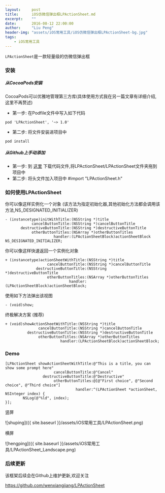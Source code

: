 ```yaml
---
layout:     post
title:      iOS仿微信弹出框LPActionSheet.md
excerpt:    ""
date:       2016-08-12 22:00:00
author:     "Liu Peng"
header-img: "assets/iOS常用工具/iOS仿微信弹出框LPActionSheet-bg.jpg"
tags:
    - iOS常用工具
---
```


`LPActionSheet`是一款轻量级的仿微信弹出框

### 安装

##### 从CocoaPods安装

CocoaPods可以优雅地管理第三方库(具体使用方式我在另一篇文章有详细介绍,这里不再赘述)

- 第一步: 在Podfile文件中写入如下代码

```objc
pod 'LPActionSheet', '~> 1.0'
```

- 第二步: 将文件安装进项目中

```objc
pod install
```

##### 从Github上手动添加

- 第一步: 到 [这里](https://github.com/wenxiangjiang/LPActionSheet) 下载代码文件,将LPActionSheet/LPActionSheet文件夹拖到项目中
- 第二步: 将头文件加入项目中 #import "LPActionSheet.h"

### 如何使用LPActionSheet

你可以像这样实例化一个对象 (该方法为指定初始化器,其他初始化方法都会调用该方法,NS_DESIGNATED_INITIALIZER)
```objc
- (instancetype)initWithTitle:(NSString *)title
            cancelButtonTitle:(NSString *)cancelButtonTitle
       destructiveButtonTitle:(NSString *)destructiveButtonTitle
            otherButtonTitles:(NSArray *)otherButtonTitles
                      handler:(LPActionSheetBlock)actionSheetBlock NS_DESIGNATED_INITIALIZER;
```

你可以像这样快速返回一个实例化对象

```objc
+ (instancetype)actionSheetWithTitle:(NSString *)title
                   cancelButtonTitle:(NSString *)cancelButtonTitle
              destructiveButtonTitle:(NSString *)destructiveButtonTitle
                   otherButtonTitles:(NSArray *)otherButtonTitles
                             handler:(LPActionSheetBlock)actionSheetBlock;
```

使用如下方法弹出该视图

```objc
- (void)show;
```

终极解决方案 (推荐)

```objc
+ (void)showActionSheetWithTitle:(NSString *)title
               cancelButtonTitle:(NSString *)cancelButtonTitle
          destructiveButtonTitle:(NSString *)destructiveButtonTitle
               otherButtonTitles:(NSArray *)otherButtonTitles
                         handler:(LPActionSheetBlock)actionSheetBlock;
```

### Demo

```objc
[LPActionSheet showActionSheetWithTitle:@"This is a title, you can show some prompt here"
                      cancelButtonTitle:@"Cancel"
                 destructiveButtonTitle:@"Destructive"
                      otherButtonTitles:@[@"First choice", @"Second choice", @"Third choice"]
                                handler:^(LPActionSheet *actionSheet, NSInteger index) {
        NSLog(@"%ld", index);
}];
```

竖屏

![shuping]({{ site.baseurl }}/assets/iOS常用工具/LPActionSheet.png)

横屏

![hengping]({{ site.baseurl }}/assets/iOS常用工具/LPActionSheet_Landscape.png)

### 后续更新

该框架后续会在Github上维护更新,欢迎关注

https://github.com/wenxiangjiang/LPActionSheet
